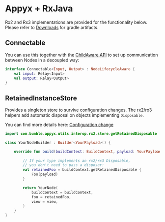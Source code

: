 # Appyx + RxJava

Rx2 and Rx3 implementations are provided for the functionality below. Please refer to [Downloads](../../releases/downloads.md) for gradle artifacts.


## Connectable

You can use this together with the [ChildAware API](../features/childaware.md) to set up communication between Nodes in a decoupled way:

```kotlin
interface Connectable<Input, Output> : NodeLifecycleAware {
    val input: Relay<Input>
    val output: Relay<Output>
}
```

## RetainedInstanceStore

Provides a singleton store to survive configuration changes. The rx2/rx3 helpers add automatic disposal on objects implementing `Disposable`.

You can find more details here: [Configuration change](../features/configuration.md) 

```kotlin
import com.bumble.appyx.utils.interop.rx2.store.getRetainedDisposable

class YourNodeBuilder : Builder<YourPayload>() {

    override fun build(buildContext: BuildContext, payload: YourPayload): Node {
        
        // If your type implements an rx2/rx3 Disposable,
        // you don't need to pass a disposer:
        val retainedFoo = buildContext.getRetainedDisposable {
            Foo(payload)
        }

        return YourNode(
            buildContext = buildContext,
            foo = retainedFoo, 
            view = view,
        )
    }
}
```

